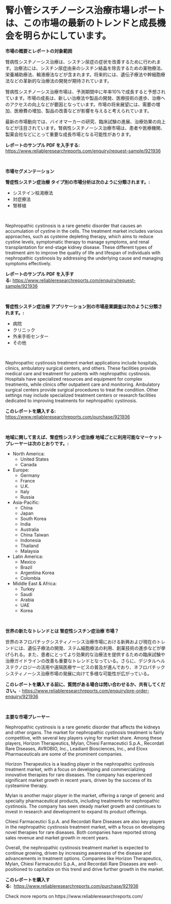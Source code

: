 <p><h1>腎小管シスチノーシス治療市場レポートは、この市場の最新のトレンドと成長機会を明らかにしています。</h1></p><p><strong>市場の概要とレポートの対象範囲</strong></p>
<p><p>腎病性シスチノーシス治療は、シスチン尿症の症状を改善するために行われます。治療法には、シスチン尿症由来のシスチン結晶を除去するための薬物療法、栄養補助療法、輸液療法などが含まれます。将来的には、遺伝子療法や幹細胞療法などの革新的な治療法の開発が期待されています。</p><p>腎病性シスチノーシス治療市場は、予測期間中に年率10%で成長すると予想されています。市場の成長は、新しい治療法や製品の開発、医療技術の進歩、治療へのアクセスの向上などが要因となっています。市場の将来展望には、需要の増加、医療費の増加、製品の改善などが影響を与えると考えられています。</p><p>最新の市場動向では、バイオマーカーの研究、臨床試験の進展、治療効果の向上などが注目されています。腎病性シスチノーシス治療市場は、患者や医療機関、製薬会社などにとって重要な成長市場となる可能性があります。</p></p>
<p><strong>レポートのサンプル PDF を入手する:</strong> <a href="https://www.reliableresearchreports.com/enquiry/request-sample/921936">https://www.reliableresearchreports.com/enquiry/request-sample/921936</a></p>
<p>&nbsp;</p>
<p><strong>市場セグメンテーション</strong></p>
<p><strong>腎症性シスチン症治療 タイプ別の市場分析は次のように分類されます。:</strong></p>
<p><ul><li>システイン枯渇療法</li><li>対症療法</li><li>腎移植</li></ul></p>
<p>&nbsp;</p>
<p><p>Nephropathic cystinosis is a rare genetic disorder that causes an accumulation of cystine in the cells. The treatment market includes various approaches, such as cysteine depleting therapy, which aims to reduce cystine levels, symptomatic therapy to manage symptoms, and renal transplantation for end-stage kidney disease. These different types of treatment aim to improve the quality of life and lifespan of individuals with nephropathic cystinosis by addressing the underlying cause and managing symptoms effectively.</p></p>
<p><strong>レポートのサンプル PDF を入手する:</strong>&nbsp;<a href="https://www.reliableresearchreports.com/enquiry/request-sample/921936">https://www.reliableresearchreports.com/enquiry/request-sample/921936</a></p>
<p>&nbsp;</p>
<p><strong> 腎症性シスチン症治療 アプリケーション別の市場産業調査は次のように分類されます。:</strong></p>
<p><ul><li>病院</li><li>クリニック</li><li>外来手術センター</li><li>その他</li></ul></p>
<p>&nbsp;</p>
<p><p>Nephropathic cystinosis treatment market applications include hospitals, clinics, ambulatory surgical centers, and others. These facilities provide medical care and treatment for patients with nephropathic cystinosis. Hospitals have specialized resources and equipment for complex treatments, while clinics offer outpatient care and monitoring. Ambulatory surgical centers provide surgical procedures to treat the condition. Other settings may include specialized treatment centers or research facilities dedicated to improving treatments for nephropathic cystinosis.</p></p>
<p><strong>このレポートを購入する:</strong>&nbsp; <a href="https://www.reliableresearchreports.com/purchase/921936">https://www.reliableresearchreports.com/purchase/921936</a></p>
<p>&nbsp;</p>
<p><strong>地域に関して言えば、腎症性シスチン症治療 地域ごとに利用可能なマーケットプレーヤーは次のとおりです。:</strong></p>
<p><ul>
    <li>
        North America:
        <ul>
            <li>United States</li>
            <li>Canada</li>
        </ul>
    </li>
    <li>
        Europe:
        <ul>
            <li>Germany</li>
            <li>France</li>
            <li>U.K.</li>
            <li>Italy</li>
            <li>Russia</li>
        </ul>
    </li>
    <li>
        Asia-Pacific:
        <ul>
            <li>China</li>
            <li>Japan</li>
            <li>South Korea</li>
            <li>India</li>
            <li>Australia</li>
            <li>China Taiwan</li>
            <li>Indonesia</li>
            <li>Thailand</li>
            <li>Malaysia</li>
        </ul>
    </li>
    <li>
        Latin America:
        <ul>
            <li>Mexico</li>
            <li>Brazil</li>
            <li>Argentina Korea</li>
            <li>Colombia</li>
        </ul>
    </li>
    <li>
        Middle East & Africa:
        <ul>
            <li>Turkey</li>
            <li>Saudi</li>
            <li>Arabia</li>
            <li>UAE</li>
            <li>Korea</li>
        </ul>
    </li>
    </ul></p>
<p>&nbsp;</p>
<p><strong>世界の新たなトレンドとは 腎症性シスチン症治療 市場？</strong></p>
<p><p>世界のネフロパチックシスティノーシス治療市場における新興および現在のトレンドには、遺伝子療法の開発、ステム細胞療法の利用、創薬技術の進歩などが挙げられる。また、患者にとってより効果的な治療法を提供するための臨床試験や治療ガイドラインの改善も重要なトレンドとなっている。さらに、デジタルヘルステクノロジーの活用や遠隔医療サービスの普及が進んでおり、ネフロパチックシスティノーシス治療市場の発展に向けて多様な可能性が広がっている。</p></p>
<p><strong>このレポートを購入する前に、質問がある場合は問い合わせるか、共有してください。</strong>- <a href="https://www.reliableresearchreports.com/enquiry/pre-order-enquiry/921936">https://www.reliableresearchreports.com/enquiry/pre-order-enquiry/921936</a></p>
<p>&nbsp;</p>
<p><strong>主要な市場プレーヤー</strong></p>
<p><p>Nephropathic cystinosis is a rare genetic disorder that affects the kidneys and other organs. The market for nephropathic cystinosis treatment is fairly competitive, with several key players vying for market share. Among these players, Horizon Therapeutics, Mylan, Chiesi Farmaceutici S.p.A., Recordati Rare Diseases, AVROBIO, Inc., Leadiant Biosciences, Inc., and Eloxx Pharmaceuticals are some of the prominent companies.</p><p>Horizon Therapeutics is a leading player in the nephropathic cystinosis treatment market, with a focus on developing and commercializing innovative therapies for rare diseases. The company has experienced significant market growth in recent years, driven by the success of its cysteamine therapy.</p><p>Mylan is another major player in the market, offering a range of generic and specialty pharmaceutical products, including treatments for nephropathic cystinosis. The company has seen steady market growth and continues to invest in research and development to expand its product offerings.</p><p>Chiesi Farmaceutici S.p.A. and Recordati Rare Diseases are also key players in the nephropathic cystinosis treatment market, with a focus on developing novel therapies for rare diseases. Both companies have reported strong sales revenue and market growth in recent years.</p><p>Overall, the nephropathic cystinosis treatment market is expected to continue growing, driven by increasing awareness of the disease and advancements in treatment options. Companies like Horizon Therapeutics, Mylan, Chiesi Farmaceutici S.p.A., and Recordati Rare Diseases are well-positioned to capitalize on this trend and drive further growth in the market.</p></p>
<p><strong>このレポートを購入する:</strong>&nbsp;&nbsp;<a href="https://www.reliableresearchreports.com/purchase/921936">https://www.reliableresearchreports.com/purchase/921936</a></p>
<p>Check more reports on https://www.reliableresearchreports.com/</p>